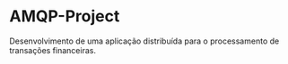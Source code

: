 # AMQP-Project
Desenvolvimento de uma aplicação distribuída para o processamento de transações financeiras.

